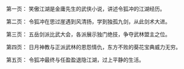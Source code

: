 第一页：
笑傲江湖是金庸先生的武侠小说，讲述令狐冲的江湖经历。

第二页：
令狐冲在思过崖遇到风清扬，学到独孤九剑，从此剑术大进。

第三页：
五岳剑派比武大会，各派展示独门绝技，争夺武林盟主之位。

第四页：
日月神教与正派武林的恩怨情仇，东方不败的葵花宝典威力无穷。

第五页：
令狐冲最终与任盈盈退隐江湖，过上平静的生活。